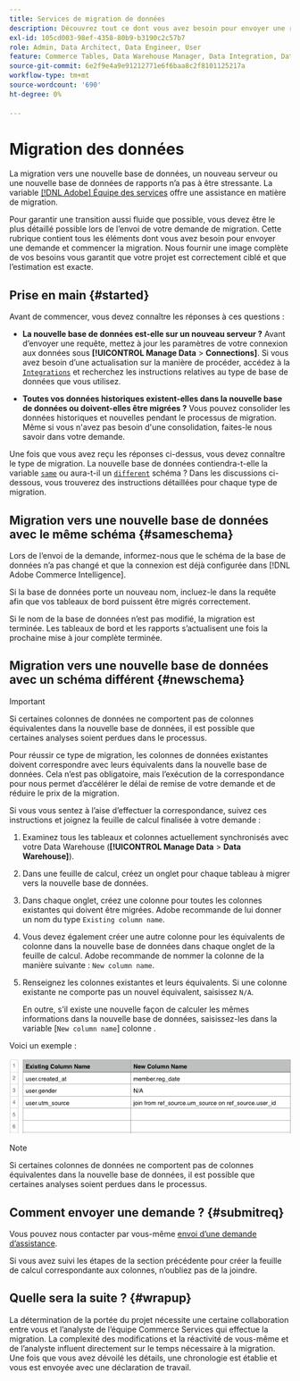 ```yaml
---
title: Services de migration de données
description: Découvrez tout ce dont vous avez besoin pour envoyer une requête et commencer la migration.
exl-id: 105cd003-98ef-4358-80b9-b3190c2c57b7
role: Admin, Data Architect, Data Engineer, User
feature: Commerce Tables, Data Warehouse Manager, Data Integration, Data Import/Export
source-git-commit: 6e2f9e4a9e91212771e6f6baa8c2f8101125217a
workflow-type: tm+mt
source-wordcount: '690'
ht-degree: 0%

---
```


# Migration des données

La migration vers une nouvelle base de données, un nouveau serveur ou une nouvelle base de données de rapports n’a pas à être stressante. La variable [[!DNL Adobe] Équipe des services](https://experienceleague.adobe.com/docs/commerce-knowledge-base/kb/troubleshooting/miscellaneous/mbi-service-policies.html) offre une assistance en matière de migration.

Pour garantir une transition aussi fluide que possible, vous devez être le plus détaillé possible lors de l’envoi de votre demande de migration. Cette rubrique contient tous les éléments dont vous avez besoin pour envoyer une demande et commencer la migration. Nous fournir une image complète de vos besoins vous garantit que votre projet est correctement ciblé et que l’estimation est exacte.

## Prise en main {#started}

Avant de commencer, vous devez connaître les réponses à ces questions :

* **La nouvelle base de données est-elle sur un nouveau serveur ?** Avant d’envoyer une requête, mettez à jour les paramètres de votre connexion aux données sous **[!UICONTROL Manage Data** > **Connections]**. Si vous avez besoin d’une actualisation sur la manière de procéder, accédez à la [`Integrations`](../integrations/integrations.md) et recherchez les instructions relatives au type de base de données que vous utilisez.

* **Toutes vos données historiques existent-elles dans la nouvelle base de données ou doivent-elles être migrées ?** Vous pouvez consolider les données historiques et nouvelles pendant le processus de migration. Même si vous n&#39;avez pas besoin d&#39;une consolidation, faites-le nous savoir dans votre demande.

Une fois que vous avez reçu les réponses ci-dessus, vous devez connaître le type de migration. La nouvelle base de données contiendra-t-elle la variable [`same`](#sameschema) ou aura-t-il un [`different`](#newschema) schéma ? Dans les discussions ci-dessous, vous trouverez des instructions détaillées pour chaque type de migration.

## Migration vers une nouvelle base de données avec le même schéma {#sameschema}

Lors de l’envoi de la demande, informez-nous que le schéma de la base de données n’a pas changé et que la connexion est déjà configurée dans [!DNL Adobe Commerce Intelligence].

Si la base de données porte un nouveau nom, incluez-le dans la requête afin que vos tableaux de bord puissent être migrés correctement.

Si le nom de la base de données n’est pas modifié, la migration est terminée. Les tableaux de bord et les rapports s’actualisent une fois la prochaine mise à jour complète terminée.

## Migration vers une nouvelle base de données avec un schéma différent {#newschema}

>[!IMPORTANT]
>
>Si certaines colonnes de données ne comportent pas de colonnes équivalentes dans la nouvelle base de données, il est possible que certaines analyses soient perdues dans le processus.

Pour réussir ce type de migration, les colonnes de données existantes doivent correspondre avec leurs équivalents dans la nouvelle base de données. Cela n’est pas obligatoire, mais l’exécution de la correspondance pour nous permet d’accélérer le délai de remise de votre demande et de réduire le prix de la migration.

Si vous vous sentez à l’aise d’effectuer la correspondance, suivez ces instructions et joignez la feuille de calcul finalisée à votre demande :

1. Examinez tous les tableaux et colonnes actuellement synchronisés avec votre Data Warehouse (**[!UICONTROL Manage Data** > **Data Warehouse]**).

1. Dans une feuille de calcul, créez un onglet pour chaque tableau à migrer vers la nouvelle base de données.

1. Dans chaque onglet, créez une colonne pour toutes les colonnes existantes qui doivent être migrées. Adobe recommande de lui donner un nom du type `Existing column name`.

1. Vous devez également créer une autre colonne pour les équivalents de colonne dans la nouvelle base de données dans chaque onglet de la feuille de calcul. Adobe recommande de nommer la colonne de la manière suivante : `New column name`.

1. Renseignez les colonnes existantes et leurs équivalents. Si une colonne existante ne comporte pas un nouvel équivalent, saisissez `N/A`.

   En outre, s’il existe une nouvelle façon de calculer les mêmes informations dans la nouvelle base de données, saisissez-les dans la variable [`New column name`] colonne .

Voici un exemple :

![](../../../assets/Migration_Spreadsheet.png)

>[!NOTE]
>
>Si certaines colonnes de données ne comportent pas de colonnes équivalentes dans la nouvelle base de données, il est possible que certaines analyses soient perdues dans le processus.

## Comment envoyer une demande ? {#submitreq}

Vous pouvez nous contacter par vous-même [envoi d’une demande d’assistance](https://experienceleague.adobe.com/docs/commerce-knowledge-base/kb/troubleshooting/miscellaneous/mbi-service-policies.html).

Si vous avez suivi les étapes de la section précédente pour créer la feuille de calcul correspondante aux colonnes, n’oubliez pas de la joindre.

## Quelle sera la suite ? {#wrapup}

La détermination de la portée du projet nécessite une certaine collaboration entre vous et l’analyste de l’équipe Commerce Services qui effectue la migration. La complexité des modifications et la réactivité de vous-même et de l’analyste influent directement sur le temps nécessaire à la migration. Une fois que vous avez dévoilé les détails, une chronologie est établie et vous est envoyée avec une déclaration de travail.
